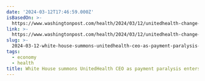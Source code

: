 ```yaml
---
date: '2024-03-12T17:46:59.000Z'
isBasedOn: >-
  https://www.washingtonpost.com/health/2024/03/12/unitedhealth-change-healthcare-white-house-becerra-hhs/
link: >-
  https://www.washingtonpost.com/health/2024/03/12/unitedhealth-change-healthcare-white-house-becerra-hhs/
slug: >-
  2024-03-12-white-house-summons-unitedhealth-ceo-as-payment-paralysis-enters-3rd-week
tags:
  - economy
  - health
title: White House summons UnitedHealth CEO as payment paralysis enters 3rd week -
---
```


